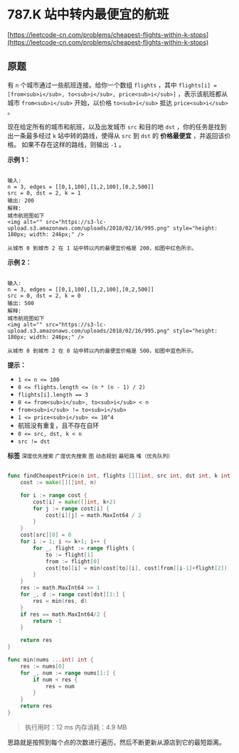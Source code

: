 # 787.K 站中转内最便宜的航班
[https://leetcode-cn.com/problems/cheapest-flights-within-k-stops](https://leetcode-cn.com/problems/cheapest-flights-within-k-stops) 
## 原题
有 `n` 个城市通过一些航班连接。给你一个数组 `flights` ，其中 `flights[i] = [from<sub>i</sub>, to<sub>i</sub>, price<sub>i</sub>]` ，表示该航班都从城市 `from<sub>i</sub>` 开始，以价格 `to<sub>i</sub>` 抵达 `price<sub>i</sub>` 。

现在给定所有的城市和航班，以及出发城市 `src` 和目的地 `dst` ，你的任务是找到出一条最多经过 `k` 站中转的路线，使得从 `src` 到 `dst` 的 **价格最便宜** ，并返回该价格。 如果不存在这样的路线，则输出 `-1` 。

 

 **示例 1：** 

```

输入: 
n = 3, edges = [[0,1,100],[1,2,100],[0,2,500]]
src = 0, dst = 2, k = 1
输出: 200
解释: 
城市航班图如下
<img alt="" src="https://s3-lc-upload.s3.amazonaws.com/uploads/2018/02/16/995.png" style="height: 180px; width: 246px;" />

从城市 0 到城市 2 在 1 站中转以内的最便宜价格是 200，如图中红色所示。
```
 **示例 2：** 

```

输入: 
n = 3, edges = [[0,1,100],[1,2,100],[0,2,500]]
src = 0, dst = 2, k = 0
输出: 500
解释: 
城市航班图如下
<img alt="" src="https://s3-lc-upload.s3.amazonaws.com/uploads/2018/02/16/995.png" style="height: 180px; width: 246px;" />

从城市 0 到城市 2 在 0 站中转以内的最便宜价格是 500，如图中蓝色所示。
```
 

 **提示：** 
-  `1 <= n <= 100` 
-  `0 <= flights.length <= (n * (n - 1) / 2)` 
-  `flights[i].length == 3` 
-  `0 <= from<sub>i</sub>, to<sub>i</sub> < n` 
-  `from<sub>i</sub> != to<sub>i</sub>` 
-  `1 <= price<sub>i</sub> <= 10^4` 
- 航班没有重复，且不存在自环
-  `0 <= src, dst, k < n` 
-  `src != dst` 
 
**标签**
`深度优先搜索` `广度优先搜索` `图` `动态规划` `最短路` `堆（优先队列）` 


## 
```go
func findCheapestPrice(n int, flights [][]int, src int, dst int, k int) int {
	cost := make([][]int, n)

	for i := range cost {
		cost[i] = make([]int, k+2)
		for j := range cost[i] {
			cost[i][j] = math.MaxInt64 / 2
		}
	}
	cost[src][0] = 0
	for i := 1; i <= k+1; i++ {
		for _, flight := range flights {
			to := flight[1]
			from := flight[0]
			cost[to][i] = min(cost[to][i], cost[from][i-1]+flight[2])
		}
	}
	res := math.MaxInt64 >> 1
	for _, d := range cost[dst][1:] {
		res = min(res, d)
	}
	if res == math.MaxInt64/2 {
		return -1
	}

	return res
}

func min(nums ...int) int {
	res := nums[0]
	for _, num := range nums[1:] {
		if num < res {
			res = num
		}
	}
	return res
}
```
>执行用时：12 ms
内存消耗：4.9 MB

思路就是按照到每个点的次数进行遍历，然后不断更新从源店到它的最短距离。